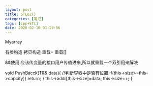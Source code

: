```yaml
---
layout: post
title: STL02()
categories: [笔记]
tags: [cpp+STL]
date: 2020-02-10 01:29:56
---
```


Myarray

有参构造
拷贝构造
重载=
重载[]


&&使用:应该传变量的接口用户传值进来,所以就重载一个双引用来解决

void PushBacck(T&& data){
    //判断容器中是否有位置
    if(this->size>=this->capcity){
        return;
    }
    this->addr[this->size]=data;
     this->size++;
}